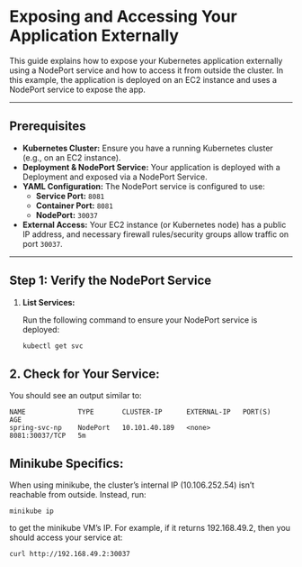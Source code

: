 # Exposing and Accessing Your Application Externally

This guide explains how to expose your Kubernetes application externally using a NodePort service and how to access it from outside the cluster. In this example, the application is deployed on an EC2 instance and uses a NodePort service to expose the app.

---

## Prerequisites

- **Kubernetes Cluster:** Ensure you have a running Kubernetes cluster (e.g., on an EC2 instance).
- **Deployment & NodePort Service:** Your application is deployed with a Deployment and exposed via a NodePort Service.
- **YAML Configuration:** The NodePort service is configured to use:
  - **Service Port:** `8081`
  - **Container Port:** `8081`
  - **NodePort:** `30037`
- **External Access:** Your EC2 instance (or Kubernetes node) has a public IP address, and necessary firewall rules/security groups allow traffic on port `30037`.

---

## Step 1: Verify the NodePort Service

1. **List Services:**

   Run the following command to ensure your NodePort service is deployed:
   ```bash
   kubectl get svc

## 2. Check for Your Service:

You should see an output similar to:

```
NAME             TYPE       CLUSTER-IP      EXTERNAL-IP   PORT(S)          AGE
spring-svc-np    NodePort   10.101.40.189   <none>        8081:30037/TCP   5m
```

## Minikube Specifics:

When using minikube, the cluster’s internal IP (10.106.252.54) isn’t reachable from outside. Instead, run:
```
minikube ip
```
to get the minikube VM’s IP. For example, if it returns 192.168.49.2, then you should access your service at:
```
curl http://192.168.49.2:30037
```